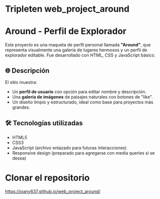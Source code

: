 # Tripleten web_project_around
# Around - Perfil de Explorador

Este proyecto es una maqueta de perfil personal llamada **"Around"**, que representa visualmente una galería de lugares hermosos y un perfil de explorador editable. Fue desarrollado con HTML, CSS y JavaScript básico.

## 🌐 Descripción

El sitio muestra:
- Un **perfil de usuario** con opción para editar nombre y descripción.
- Una **galería de imágenes** de paisajes naturales con botones de "like".
- Un diseño limpio y estructurado, ideal como base para proyectos más grandes.

## 🛠️ Tecnologías utilizadas

- HTML5
- CSS3
- JavaScript (archivo enlazado para futuras interacciones)
- Responsive design (preparado para agregarse con media queries si se desea)

# Clonar el repositorio

https://joany637.github.io/web_project_around/